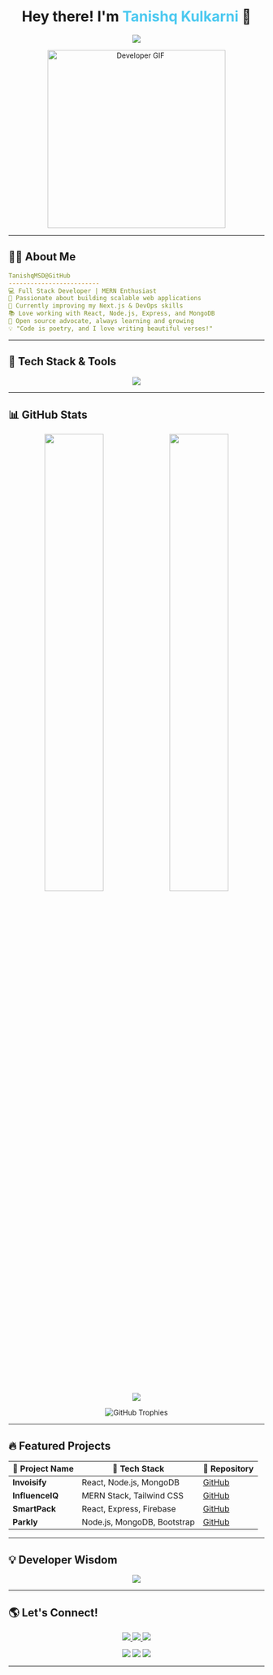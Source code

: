 
<h1 align="center">
  Hey there! I'm <span style="color:#4CC9F0;">Tanishq Kulkarni</span> 👋  
</h1>

<p align="center">
  <a href="https://github.com/DenverCoder1/readme-typing-svg">
    <img src="https://readme-typing-svg.herokuapp.com?color=F72585&lines=MERN+Stack+Developer;Full+Stack+Enthusiast;Building+Cool+Things;Problem+Solver;Open+Source+Lover;Always%20Learning&center=true&width=600&height=50">
  </a>
</p>

<p align="center">
  <img src="https://media.giphy.com/media/RbDKaczqWovIugyJmW/giphy.gif" width="350" alt="Developer GIF">
</p>

---

<!-- About Me -->
## 👨‍💻 About Me  
```yaml
TanishqMSD@GitHub
-------------------------
💻 Full Stack Developer | MERN Enthusiast  
🚀 Passionate about building scalable web applications  
🌱 Currently improving my Next.js & DevOps skills  
📚 Love working with React, Node.js, Express, and MongoDB  
🎯 Open source advocate, always learning and growing  
💡 "Code is poetry, and I love writing beautiful verses!"
```

---

<!-- Skills Section -->
## 🚀 Tech Stack & Tools  

<p align="center">
  <a href="https://skillicons.dev">
    <img src="https://skillicons.dev/icons?i=html,css,js,react,nodejs,express,mongodb,tailwind,bootstrap,php,c,cpp,java,python,firebase,mysql,vercel,aws&perline=8" />
  </a>
</p>

---

<!-- GitHub Stats -->
## 📊 GitHub Stats  
<p align="center">
  <img src="https://github-readme-stats.vercel.app/api?username=TanishqMSD&show_icons=true&theme=tokyonight&hide_border=true" width="48%" />
  <img src="https://github-readme-streak-stats.herokuapp.com?user=TanishqMSD&theme=tokyonight&hide_border=true" width="48%" />
</p>

<p align="center">
  <img src="https://github-readme-activity-graph.vercel.app/graph?username=TanishqMSD&theme=react-dark&hide_border=true" />
</p>

<p align="center">
  <img src="https://github-profile-trophy.vercel.app/?username=TanishqMSD&theme=dracula&margin-w=15" alt="GitHub Trophies">
</p>

---

<!-- Projects -->
## 🔥 Featured Projects  

| 🚀 Project Name | 🌟 Tech Stack | 🔗 Repository |
|---------------|------------|------------|
| **Invoisify** | React, Node.js, MongoDB | [GitHub](https://github.com/TanishqMSD/invoisify) |
| **InfluenceIQ** | MERN Stack, Tailwind CSS | [GitHub](https://github.com/TanishqMSD/influenceiq) |
| **SmartPack** | React, Express, Firebase | [GitHub](https://github.com/TanishqMSD/smartpack) |
| **Parkly** | Node.js, MongoDB, Bootstrap | [GitHub](https://github.com/TanishqMSD/parkly) |

---

<!-- Random Dev Quote -->
## 💡 Developer Wisdom  

<p align="center">
  <img src="https://quotes-github-readme.vercel.app/api?type=horizontal&theme=radical">
</p>

---

<!-- Connect with Me -->
## 🌎 Let's Connect!  
<p align="center">
  <a href="https://linkedin.com/in/tanishq-kulkarni" target="_blank">
    <img src="https://img.shields.io/badge/LinkedIn-0077B5?style=for-the-badge&logo=linkedin&logoColor=white" />
  </a>
  <a href="mailto:tanishqmsd@gmail.com">
    <img src="https://img.shields.io/badge/Gmail-D14836?style=for-the-badge&logo=gmail&logoColor=white" />
  </a>
  <a href="https://github.com/TanishqMSD">
    <img src="https://img.shields.io/badge/GitHub-181717?style=for-the-badge&logo=github&logoColor=white" />
  </a>
</p>

<p align="center">
  <img src="https://forthebadge.com/images/badges/built-with-love.svg">
  <img src="https://forthebadge.com/images/badges/made-with-javascript.svg">
  <img src="https://forthebadge.com/images/badges/powered-by-coffee.svg">
</p>

---
```
